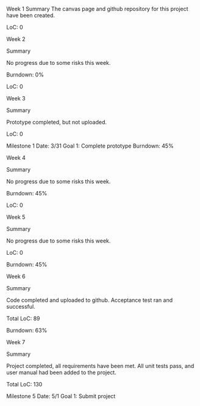 Week 1
Summary
The canvas page and github repository for this project have been created. 

LoC: 0

Week 2

Summary

No progress due to some risks this week.

Burndown: 0%

LoC: 0

Week 3

Summary

Prototype completed, but not uploaded.

LoC: 0

Milestone 1
Date: 3/31
Goal 1: Complete prototype
Burndown: 45%

Week 4

Summary

No progress due to some risks this week.

Burndown: 45%

LoC: 0

Week 5

Summary

No progress due to some risks this week.

LoC: 0

Burndown: 45%

Week 6

Summary

Code completed and uploaded to github. Acceptance test ran and successful.

Total LoC: 89

Burndown: 63%

Week 7

Summary

Project completed, all requirements have been met. All unit tests pass, and user manual had been added to the project.

Total LoC: 130

Milestone 5 
Date: 5/1
Goal 1: Submit project

